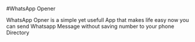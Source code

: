 #WhatsApp Opener

WhatsApp Opner is a simple yet usefull App that makes life easy now you can send Whatsapp Message without saving number to your phone Directory
